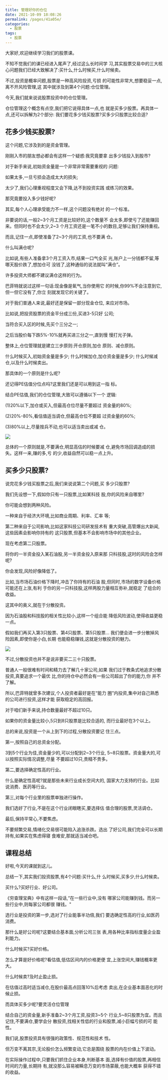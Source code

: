 ```yaml
---
title: 管理好你的仓位
date: 2021-10-09 18:08:26
permalink: /pages/41a05e/
categories:
  - 股票
tags:
  - 股票
---
```


大家好,欢迎继续学习我们的股票课。

不知不觉我们的课已经进入尾声了,经过这么长时间学 习,其实股票交易中的三大核心问题我们已经大致解决了:买什么,什么时候买,什么时候卖。

不过,投资是概率问题,股票是一种高风险投资,亏损 的可能性非常大,想要稳妥一点,离不开风险管理,这 其中就涉及到第4个问题:仓位管理。

今天,我们就来说说股票投资中的仓位管理。

仓位管理这个概念有点空,我们把它说得具体一点,也 就是买多少股票。再具体一点,还可以拆解为2个部分: 我们要花多少钱买股票?买多少只股票比较合适?

## 花多少钱买股票?

这个问题,它涉及到的是资金管理。

刚刚入市的朋友想必都会有这样一个疑惑:我究竟要拿 出多少钱投入到股市?

对于新手来说,初始资金量是一个非常非常需要重视的 问题:

如果太多,一旦亏损会造成太大的损失;

太少了,我们心理重视程度又会下降,达不到投资实践 或练习的效果。

那究竟要投入多少钱好呢?

其实,每个人心理承受能力不一样,这个问题没有绝对 的一个标准。

非要说的话,一般2~3个月工资是比较好的,这个数量不 会太多,即使亏了还能赚回来。但同时也不会太少,2~3 个月工资还是一笔不小的数目,足够让我们保持重视。

而且,记住一点,即使准备了2~3个月的工资,也不要满 仓。

什么叫满仓呢?

比如说,有些人准备拿3个月工资入市,结果一口气全买 光,账户上一分钱都不留,等哪天股价跌了,想加仓可 没钱了,这种通俗的说法就叫“满仓”。

许多投资大师都不建议满仓这样的行为。

巴菲特就说过这样一句话:现金像是氧气,当你使用它 的时候,你99%不会注意到它,但一但它没有了,你立 刻就发现它的关键了。

对于我们普通人来说,最好还是保留一部分现金仓位, 来应对市场。

比如说,把投资股票的资金平分成三份,买进3-5只好 公司;

当符合买入区的时候,先买个三分之一;

之后当股价每下跌5%-10%就再买进三分之一,直到慢 慢打光子弹。

整体上,仓位管理就是建立三步原则:开仓原则,加仓 原则、减仓原则。

什么时候买入,初始资金量是多少; 什么时候加仓,加仓资金量是多少; 什么时候减仓,以及什么时候卖出。

那具体的一个原则是什么呢?

还记得PE估值分位点吗?这里我们还是可以用到这一指 标。

结合PE估值,我们的仓位管理,大致可以遵循以下一个 逻辑:

(1)20%以下,加仓或买入,但最高仓位尽量不要超过 资金量的80%;

(2)20%-80%,看估值适当调仓,但最高仓位不要超 过资金量的60%;

(3)80%以上,尽量按兵不动,也可以适当卖出或减 仓。

![](../.vuepress/public/img/stock/077.png)

总体的一个原则就是,不要满仓,明显高估的时候要减 仓,避免市场回调造成的损失。这样一来,赚的多,亏 的少,收益自然可以稳一点上升。

## 买多少只股票?

说完花多少钱买股票之后,我们来说说第二个问题,买 多少只股票?

我们先设想一下,假如你只有一只股票,比如某科技 股,你的风险来自哪里?

你可能会想到两种风险。

一种来自于经济大环境,比如商业周期、利率、汇率 等;

第二种来自于公司影响,比如这家科技公司研发技术有 重大突破,高管爆出大新闻,这些因素会影响你持有的 这只股票,但基本不会影响市场中的其他企业。

现在考虑第二只股票。

将你的一半资金投入某石油股,另一半资金投入原来那 只科技股,这时的风险会怎样呢?

你会发现,风险好像降低了。

比如,当市场石油价格下降时,冲击了你持有的石油 股,但同时,市场的数字设备价格可能还在上涨,有利 于你的另一只科技股,这样两股力量相互弥补,就稳定 了组合的收益。

这其中的奥义,就在于分散投资。

因为石油股和科技股的相关性比较小,这样一个组合能 降低风险波动,使得收益更稳一点。

假如我们再买入第3只股票、第4只股票、第5只股票... 我们便会进一步分散掉风险因素,即使你是小白,长期 也能稳稳赚钱,这就是分散投资的魅力。

![](../.vuepress/public/img/stock/078.png)

不过,分散投资也并不是说非要买二三十只股票。

普通人一般很难有时间和精力去了解几十家公司,如果 我们过于教条式地追求分散投资,真要追求一个最优 比,你的持仓中必然会有一些公司超出了你的能力,你 并不了解。

所以,巴菲特就曾多次建议,个人投资者最好是在“能力 圈”内投资,集中对自己熟悉的公司进行投资,这样才能 获取稳定的高回报。

对于咱们新手来说,持仓数量最好不超过10只。

如果你的资金量比较小,5只到8只股票是比较合适的, 而行业最好在3个以上。

总的来说,投资是一个从上到下的过程,分散投资要记 住三点。

第一,按照自己的总资金分配。

3到5个行业为佳,资金量少的,可以分配到2~3个行业, 5~8只股票。资金量大的,可以按照实际情况调整,尽量 不要超过10只,贵精不贵多。

第二,要选择确定性高的行业。

什么是确定性高呢?就是那些未来行业成长空间大的, 国家大力支持的行业。比如说消费、医药等行业。

第三,对每个行业里的股票单独进行操作。

我们选好了行业,不是在这个行业闭眼瞎买,要选择估 值合理的股票,灵活调仓。

最后,保持平常心,不要焦虑。

不要频繁交易,情绪化交易很可能陷入追涨杀跌。选出 了好公司,我们完全可以长期持有,如果实在焦虑得寝 食难安,那就适当减仓吧。

## 课程总结

好啦,今天的课就到这儿。

总结一下,其实我们投资股票,有4个问题:买什么,什 么时候买,买多少,什么时候卖。

买什么?买好行业、好公司。

《穷查理宝典》中有这样一段话,“在一些行业中,没有 哪家公司能赚到钱。而另一些行业中,则每家公司都很 赚钱。"

选行业是投资的第一步,选对了行业能事半功倍,我们 要选确定性高的行业,如医药消费。

那什么是好公司呢?这要结合基本面,分析公司三张 表,用各种比率指标度量企业盈利能力。

什么时候买?买好价格。

怎么才算是好价格呢?看估值,低估区间内的价格更便 宜,上涨空间大,赚钱概率更大。

什么时候卖?及时止盈止损。

在估值过高时适当减仓,在股价最高点回落10%后考虑 卖出,在企业基本面恶化的时候止损。

而具体买多少呢?要灵活仓位管理

结合自己的资金量,新手准备2~3个月工资,投资3~5个 行业,5~8只股票为宜。而且记住,不要满仓,要学会分 散投资,找相关性低的行业和股票,减小巨幅亏损的可 能性。

我们说,股票投资具有很强的政策性、规范性和技术 性。

但万变不离其宗,无论股价怎么频繁变动,它总是围绕 股票的内在价值上下波动。

在实际操作过程中,只要我们抓住企业本身,判断基本 面,选择有价值的股票,再相信时间的力量,长期持 有,就没那么容易被瞬息万变的市场蒙蔽,也能大概率 获得不错的收益。
